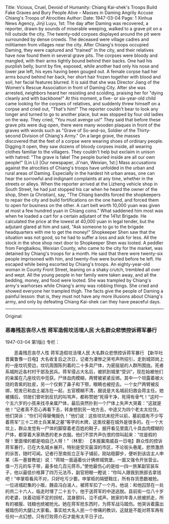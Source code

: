 Title: Vicious, Cruel, Devoid of Humanity: Chiang Kai-shek's Troops Build Fake Graves and Bury People Alive – Masses in Daming Angrily Accuse Chiang's Troops of Atrocities
Author:
Date: 1947-03-04
Page: 1
Xinhua News Agency, Jinji Luyu, 1st: The day after Daming was recovered, a reporter, drawn by sounds of miserable weeping, walked to a grave pit on a hill outside the city. The twenty-odd corpses displayed around the pit were surrounded by dense crowds. The deceased were village cadres and militiamen from villages near the city. After Chiang's troops occupied Daming, they were captured and "trained" in the city, and their relatives have now found them in several grave pits. The corpses were bloody and mangled, with their arms tightly bound behind their backs. One had his purplish belly, burnt by fire, exposed, while another had only his nose and lower jaw left, his eyes having been gouged out. A female corpse had her arms bound behind her back, her short hair frozen together with blood and soil, her facial features blurred. It is said that she was Director Jiang of the Women's Rescue Association in front of Daming City. After she was arrested, neighbors heard her resisting and scolding, praising her for "dying cleanly and with backbone!" At this moment, a five- or six-year-old child came looking for the corpses of relatives, and suddenly threw himself on a corpse and cried out, "That's him!" The reporter couldn't bear to look any longer and turned to go to another place, but was stopped by four old ladies on the way. They cried, "You must avenge us!" They said that before these grave pits were dug open, there were many wooden plaques in front of the graves with words such as "Grave of So-and-so, Soldier of the Thirty-second Division of Chiang's Army." On a large grave, the masses discovered that the feet of a corpse were wearing shoes of ordinary people. Digging it open, they saw dozens of bloody corpses inside, all wearing clothes familiar to the villagers. They couldn't help but exclaim in unison with hatred: "The grave is fake! The people buried inside are all our own people!" (Lin Li)
[Our newspaper, Ji'nan, Weixian, 1st:] Mass accusations against the atrocities of Chiang's troops have unfolded in the urban and rural areas of Daming. Especially in the hardest hit urban areas, one can hear the sorrowful and indignant complaints at any time, whether in the streets or alleys. When the reporter arrived at the Lizheng vehicle shop in South Street, he had just stopped his car when he heard the owner of the shop, Shen (a Christian), say, "The Chiang bandits forced the shopkeepers to repair the city and build fortifications on the one hand, and forced them to open for business on the other. A cart belt worth 10,000 yuan was given at most a few hundred yuan in Chiang coins." What saddened him most was when he loaded a cart for a certain adjutant of the 141st Brigade. He calculated the price at the lowest at 40,000 yuan in legal tender, but the adjutant glared at him and said, "Ask someone to go to the brigade headquarters with me to get the money!" Shopkeeper Shen saw that the situation was not good, so he had to suffer a loss and ask for less. All the stock in the shoe shop next door to Shopkeeper Shen was looted. A peddler from Fengbaikou, Weixian County, who came to the city for the market, was detained by Chiang's troops for a month. He said that there were twenty-six people imprisoned with him, and twenty-five were buried before he left. He escaped while being escorted by Chiang's troops. An eighty-year-old woman in County Front Street, leaning on a shaky crutch, trembled all over and wept. All the young people in her family were taken away, and all the bedding, money, and food were looted. She was trampled by Chiang's army's warhorses while Chiang's army was robbing things. She cried and showed everyone her trampled thigh. The facts give the people of Daming a painful lesson: that is, they must not have any more illusions about Chiang's army, and only by defeating Chiang Kai-shek can they have peaceful days.



<hr /> 

Original: 


### 恶毒残忍丧尽人性  蒋军造假坟活埋人民  大名群众悲愤控诉蒋军暴行

1947-03-04
第1版()
专栏：

　　恶毒残忍丧尽人性
    蒋军造假坟活埋人民
    大名群众悲愤控诉蒋军暴行
    【新华社晋冀鲁豫一日电】大名收复后之次日，记者为凄惨之哭号声所招引，走到城郊岗上的一座坟坑旁边，坟坑周围陈列着的二十多具尸体，为密层层的人群所围拢。死者系城附近各村村干部及民兵。蒋军侵占大名后，被抓到城里“受训”，现在始被他们的亲属在几座坟坑中觅获。尸体血肉模糊，两臂被紧紧反绑。其中一个坦露着被火烧的青紫的肚皮，另一个仅剩了鼻子和下颚，眼睛也被挖去。一个女尸两臂被反绑，短发已和血土凝冻在一起，五官模糊不清，据说是大名城前妇救会蒋主任。她被捕后，邻居们曾听到反抗的叫骂声，都称赞她“死得干净，死得有骨气！”这时一个五六岁的小孩来找寻亲属尸体，最后突然扑到一个尸体上失声大哭着：“这就是他！”记者真不忍心再看下去，转身想到另一地方去，中途又为四个老太太拉住。他们哭诉：“你们可得替俺报仇！”他们说：这些坟坑未挖开以前，墓前插有不少写着蒋军“三十二师士兵某某之墓”等字的木牌，这类坟墓在城外是很多的。在一个大坟上，群众发觉有一尸体的脚穿着老百姓的鞋子，掘开看见里面几十具血肉模糊的尸体，都穿着大家熟悉的老乡衣服。他们不禁齐声仇恨的惊叫起来：“坟是假的呀！里面埋的都是咱自己人呀！”（林里）
    【本报冀南威县一日电】群众性的控诉蒋军暴行，已在大名城乡展开。特别是受灾最深的市区，不论街头巷尾，悲愤激昂的诉苦，随时可闻。记者行至南街立正车子铺前，刚站稳脚步，便听到该店主人申某（系一基督教徒）说：“蒋贼一面逼着伙计俩修城筑堡，一面又强令开张营业。值一万元的车子带，最多给几百元蒋币。”使他最伤心的是给一四一旅某副官装车子，他以最低价格算了四万元法币，副官把眼一瞪说：“你叫人跟我到旅部去拿钱吧！”申掌柜看风不对，只好吃亏少要。申掌柜的隔壁鞋庄，所有存货悉数被抢。一位进城赶集的小贩，魏县冯白渴人，被蒋军扣了一个月。他说：和他囚禁在一处的共二十六人，临走时埋了二十五个。他于送蒋军的中途逃脱。县前街一位八十岁的老婆，扶着动摇不定的拐杖，混身颤抖，泣不成声。她家的年青人统被抓走，所有的被服、钱粮也统被抢光。她在蒋军抢东西时，为蒋军战马踏伤。他哭诉着露出被踏伤的大腿让大家看。事实给大名人民一个惨痛的教训，这就是不能对蒋军再有任何一点幻想，只有打败蒋介石才能有太平日子过。
